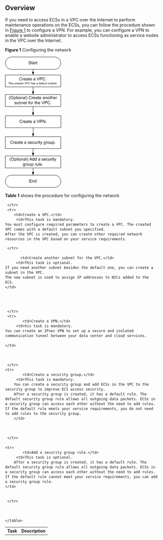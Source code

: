 ## Overview

If you need to access ECSs in a VPC over the Internet to perform maintenance
operations on the ECSs, you can follow the procedure shown in <a href="#figure1">Figure 1</a> to configure a VPN. For example, you can configure a VPN to enable a website administrator to access ECSs functioning as service nodes in the VPC over the Internet.

<a name="figure1">**Figure 1**</a>  Configuring the network

![](figure/906db686e07c9743b936ef116ad13046.png)

**Table 1** shows the procedure for configuring the network.

<table>
      <tr>
         <th>Task</th>
         <th>Description</th>
         
      
     </tr>
     <tr>
        <td>Create a VPC.</td>
         <td>This task is mandatory.
	You must configure required parameters to create a VPC. The created VPC comes with a default subnet you specified.
	After the VPC is created, you can create other required network resources in the VPC based on your service requirements.
  </td>
         
       
     </tr>
    
           <td>Create another subnet for the VPC.</td>
         <td>This task is optional.
	If you need another subnet besides the default one, you can create a subnet in the VPC.
	The new subnet is used to assign IP addresses to NICs added to the ECS.
	</td>
 
       
       
        
     </tr> 
     <tr>
            <td>Create a VPN.</td>
         <td>his task is mandatory.
	You can create an IPsec VPN to set up a secure and isolated communication tunnel between your data center and cloud services.

	</td>
      
       
  
     </tr>
    <tr>
            <td>Create a security group.</td>
         <td>This task is mandatory.
		You can create a security group and add ECSs in the VPC to the security group to improve ECS access security.
		After a security group is created, it has a default rule. The default security group rule allows all outgoing data packets. ECSs in a security group can access each other without the need to add rules. If the default rule meets your service requirements, you do not need to add rules to the security group.
		</td>

       
  
     </tr>

	<tr>
            <td>Add a security group rule.</td>
         <td>This task is optional.
		After a security group is created, it has a default rule. The default security group rule allows all outgoing data packets. ECSs in a security group can access each other without the need to add rules. If the default rule cannot meet your service requirements, you can add a security group rule.
	</td>
       
  
     </tr>



	</table>